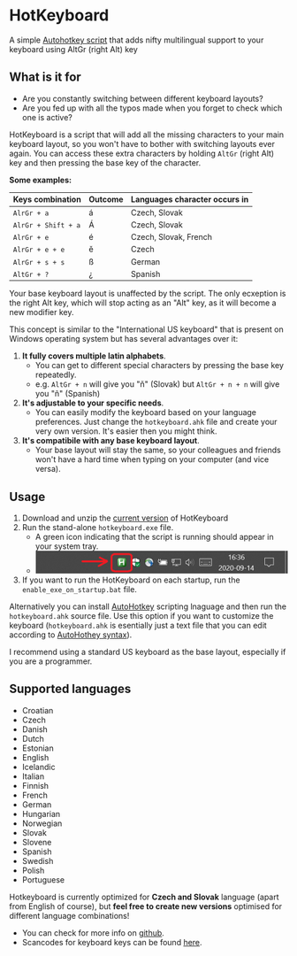 ﻿# HotKeyboard
A simple 
[Autohotkey script](https://github.com/mattludma/hotkeyboard/raw/master/release/hotkeyboard.zip)
that adds nifty multilingual support to your keyboard using AltGr (right Alt) key

## What is it for

- Are you constantly switching between different keyboard layouts?
- Are you fed up with all the typos made when you forget to check which one is active?

HotKeyboard is a script that will add all the missing characters to your
main keyboard layout, so you won't have to bother with switching layouts
ever again. You can access these extra characters by holding `AltGr`
(right Alt) key and then pressing the base key of the character.

**Some examples:**

| Keys combination     | Outcome  | Languages character occurs in |
|----------------------|----------|-------------------------------|
| `AlrGr + a`          | á        | Czech, Slovak                 |
| `AlrGr + Shift + a`  | Á        | Czech, Slovak                 |
| `AlrGr + e`          | é        | Czech, Slovak, French         |
| `AlrGr + e + e`      | ě        | Czech                         |
| `AlrGr + s + s`      | ß        | German                        |
| `AltGr + ?`          | ¿        | Spanish                       |
        
Your base keyboard layout is unaffected by the script. The only ecxeption is
the right Alt key, which will stop acting as an "Alt" key, as it will become
a new modifier key.

This concept is similar to the "International US keyboard" that is present on
Windows operating system but has several advantages over it:

1) **It fully covers multiple latin alphabets**.
   - You can get to different special characters by pressing the base key repeatedly.
   - e.g. `AltGr + n` will give you "ň" (Slovak) but `AltGr + n + n` will give you "ñ" (Spanish)
2) **It's adjustable to your specific needs**.
   - You can easily modify the keyboard based on your language preferences. Just change the
   `hotkeyboard.ahk` file and create your very own version. It's easier then you might think.
3) **It's compatibile with any base keyboard layout**.
   - Your base layout will stay the same, so your colleagues and friends won't have a hard time
   when typing on your computer (and vice versa).

## Usage

1) Download and unzip the
[current version](https://github.com/mattludma/hotkeyboard/raw/master/release/hotkeyboard.zip)
of HotKeyboard
2) Run the stand-alone `hotkeyboard.exe` file.
   - A green icon indicating that the script is running should appear in your system tray.
   - ![tray](./resources/tray.png)
3) If you want to run the HotKeyboard on each startup, run the `enable_exe_on_startup.bat` file.

Alternatively you can install [AutoHotkey](https://www.autohotkey.com/) scripting
lnaguage and then run the `hotkeyboard.ahk` source file. Use this option if you want
to customize the keyboard (`hotkeyboard.ahk` is esentially just a text file that you
can edit according to
[AutoHothey syntax](https://www.autohotkey.com/docs/FAQ.htm#language-syntax)).

I recommend using a standard US keyboard as the base layout, especially if you are
a programmer.

## Supported languages

- Croatian
- Czech
- Danish
- Dutch
- Estonian
- English
- Icelandic
- Italian
- Finnish
- French
- German
- Hungarian
- Norwegian
- Slovak
- Slovene
- Spanish
- Swedish
- Polish
- Portuguese


Hotkeyboard is currently optimized for **Czech and Slovak** language
(apart from English of course), but **feel free to create new versions**
optimised for different language combinations!

- You can check for more info on [github](https://github.com/mattludma/hotkeyboard).
- Scancodes for keyboard keys can be found [here](http://www.seasip.info/Misc/1227T.html).
